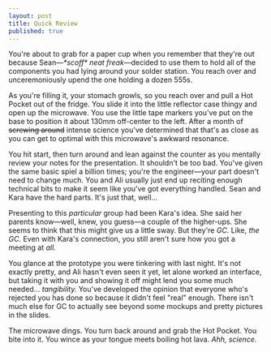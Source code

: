 ```yaml
---
layout: post
title: Quick Review
published: true
---
```


You're about to grab for a paper cup when you remember that they're out because Sean—_\*scoff\* neat freak_—decided to use them to hold all of the components you had lying around your solder station. You reach over and unceremoniously upend the one holding a dozen 555s.

As you're filling it, your stomach growls, so you reach over and pull a Hot Pocket out of the fridge. You slide it into the little reflector case thingy and open up the microwave. You use the little tape markers you've put on the base to position it about 130mm off-center to the left. After a month of <s>screwing around</s> intense science you've determined that that's as close as you can get to optimal with this microwave's awkward resonance.

You hit start, then turn around and lean against the counter as you mentally review your notes for the presentation. It shouldn't be too bad. You've given the same basic spiel a billion times; you're the engineer—your part doesn't need to change much. You and Ali usually just end up reciting enough technical bits to make it seem like you've got everything handled. Sean and Kara have the hard parts. It's just that, well...

Presenting to this *particular* group had been Kara's idea. She said her parents know—well, knew, you guess—a couple of the higher-ups. She seems to think that this might give us a little sway. But they're *GC.* Like, *the GC.* Even with Kara's connection, you still aren't sure how you got a meeting at *all.*

You glance at the prototype you were tinkering with last night. It's not exactly pretty, and Ali hasn't even seen it yet, let alone worked an interface, but taking it with you and showing it off might lend you some much needed... *tangibility.* You've developed the opinion that everyone who's rejected you has done so because it didn't feel "real" enough. There isn't much else for GC to actually see beyond some mockups and pretty pictures in the slides.

The microwave dings. You turn back around and grab the Hot Pocket. You bite into it. You wince as your tongue meets boiling hot lava. *Ahh, science.*
